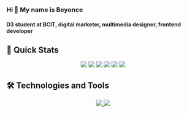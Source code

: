 ### Hi 👋 My name is Beyonce
#### D3 student at BCIT, digital marketer, multimedia designer, frontend developer
##

## 🚀 Quick Stats
<p align="center">
  <img src="https://github-readme-streak-stats.herokuapp.com/?user=BeyonceB&theme=onedark"/>
  <img src="https://github-readme-streak-stats.herokuapp.com/?user=BeyonceB&theme=radical"/>
  <img src="https://github-readme-streak-stats.herokuapp.com/?user=BeyonceB&theme=merko"/>
  <img src="https://github-readme-streak-stats.herokuapp.com/?user=BeyonceB&theme=cobalt"/>
  <img src="https://github-readme-streak-stats.herokuapp.com/?user=BeyonceB&theme=synthwave"/>
  <img src="https://github-readme-stats.vercel.app/api?username=BeyonceB&show_icons=true&theme=dark" />
</p>

## 🛠️ Technologies and Tools
<p align="center">
  <a href="https://skillicons.dev">
    <img src="https://skillicons.dev/icons?i=github,vercel,vscode,react,nextjs,html,css,js,tailwind" />
  </a>
  <a href="https://skillicons.dev">
    <img src="https://skillicons.dev/icons?i=figma,wordpress,gcp,discord,ae,ai,ps,pr" />
  </a>
</p>
<!--
**BeyonceB/BeyonceB** is a ✨ _special_ ✨ repository because its `README.md` (this file) appears on your GitHub profile.

Here are some ideas to get you started:

- 🔭 I’m currently working on ...
- 🌱 I’m currently learning ...
- 👯 I’m looking to collaborate on ...
- 🤔 I’m looking for help with ...
- 💬 Ask me about ...
- 📫 How to reach me: ...
- 😄 Pronouns: ...
- ⚡ Fun fact: ...
-->
